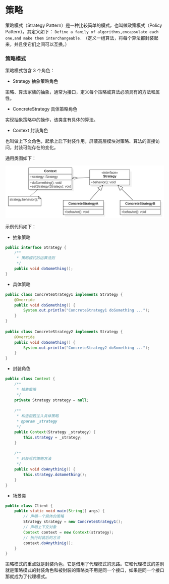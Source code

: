 # 策略

策略模式（Strategy Pattern）是一种比较简单的模式，也叫做政策模式（Policy Pattern）。其定义如下：
`Define a family of algorithms,encapsulate each one,and make them interchangeable.`
（定义一组算法，将每个算法都封装起来，并且使它们之间可以互换。）

### 策略模式

策略模式包含 3 个角色：

- Strategy 抽象策略角色

策略、算法家族的抽象，通常为接口，定义每个策略或算法必须具有的方法和属性。

- ConcreteStrategy 具体策略角色

实现抽象策略中的操作，该类含有具体的算法。

- Context 封装角色

也叫做上下文角色，起承上启下封装作用，屏蔽高层模块对策略、算法的直接访问，封装可能存在的变化。

通用类图如下：

<div align="left">
    <img src="https://github.com/lazecoding/Note/blob/main/images/pattern/策略模式通用类图.png" width="600px">
</div>

示例代码如下：

- 抽象策略

```java
public interface Strategy {
    /**
     * 策略模式的运算法则
     */
    public void doSomething();
}
```

- 具体策略

```java
public class ConcreteStrategy1 implements Strategy {
    @Override
    public void doSomething() {
        System.out.println("ConcreteStrategy1 doSomething ...");
    }
}

public class ConcreteStrategy2 implements Strategy {
    @Override
    public void doSomething() {
        System.out.println("ConcreteStrategy2 doSomething ...");
    }
}
```

- 封装角色

```java
public class Context {
    /**
     * 抽象策略
     */
    private Strategy strategy = null;

    /**
     * 构造函数注入具体策略
     * @param _strategy
     */
    public Context(Strategy _strategy) {
        this.strategy = _strategy;
    }

    /**
     * 封装后的策略方法
     */
    public void doAnythinig() {
        this.strategy.doSomething();
    }
}
```

- 场景类

```java
public class Client {
    public static void main(String[] args) {
        // 声明一个具体的策略
        Strategy strategy = new ConcreteStrategy1();
        // 声明上下文对象
        Context context = new Context(strategy);
        // 执行封装后的方法
        context.doAnythinig();
    }
}
```

策略模式的重点就是封装角色，它是借用了代理模式的思路。它和代理模式的差别就是策略模式的封装角色和被封装的策略类不用是同一个接口，如果是同一个接口那就成为了代理模式。

